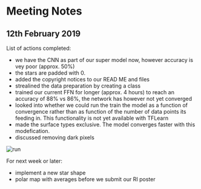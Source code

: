 # Meeting Notes
## 12th February 2019

List of actions completed:
- we have the CNN as part of our super model now, however accuracy is vey poor (approx. 50%)
- the stars are padded with 0. 
- added the copyright notices to our READ ME and files
- strealined the data preparation by creating a class
- trained our current FFN for longer (approx. 4 hours) to reach an accuracy of 88% vs 86%, the network has however not yet converged
- looked into whether we could run the train the model as a function of convergence rather than as function of the number of data points its feeding in. This functionality is not yet available with TFLearn 
- made the surface types exclusive. The model converges faster with this modefication.
- discussed removing dark pixels 


![run](http://www.hep.ph.ic.ac.uk/~kt2015/longrun.png)


For next week or later: 
- implement a new star shape 
- polar map with averages before we submit our RI poster 






